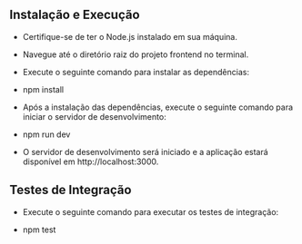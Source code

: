 ## Instalação e Execução

- Certifique-se de ter o Node.js instalado em sua máquina.
- Navegue até o diretório raiz do projeto frontend no terminal.

- Execute o seguinte comando para instalar as dependências:
* npm install

- Após a instalação das dependências, execute o seguinte comando para iniciar o servidor de desenvolvimento:
* npm run dev


- O servidor de desenvolvimento será iniciado e a aplicação estará disponível em http://localhost:3000.


## Testes de Integração

- Execute o seguinte comando para executar os testes de integração:
* npm test
